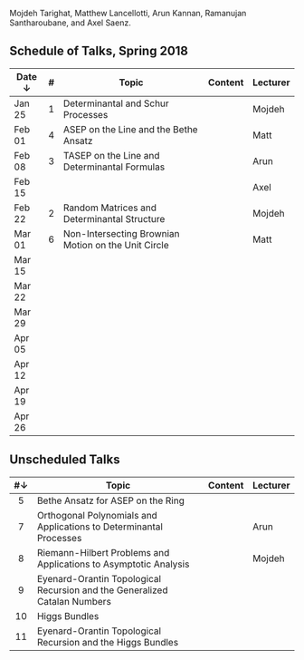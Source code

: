 Mojdeh Tarighat, Matthew Lancellotti, Arun Kannan, Ramanujan Santharoubane, and Axel Saenz.

## Schedule of Talks, Spring 2018

 Date ↓ | # | Topic | Content | Lecturer
-------|:-:|-------|---------|---------
Jan 25 | 1 | Determinantal and Schur Processes |  | Mojdeh
Feb 01 | 4 | ASEP on the Line and the Bethe Ansatz |  | Matt
Feb 08 | 3 | TASEP on the Line and Determinantal Formulas |  | Arun
Feb 15 |  |  |  | Axel
Feb 22 | 2 | Random Matrices and Determinantal Structure |  | Mojdeh
Mar 01 | 6 | Non-Intersecting Brownian Motion on the Unit Circle |  | Matt
Mar 15 |  |  |  |
Mar 22 |  |  |  |
Mar 29 |  |  |  |
Apr 05 |  |  |  | 
Apr 12 |  |  |  |
Apr 19 |  |  |  |
Apr 26 |  |  |  |

## Unscheduled Talks
 #↓| Topic | Content | Lecturer
:-:|-------|---------|---------
 5 | Bethe Ansatz for ASEP on the Ring |  |
 7 | Orthogonal Polynomials and Applications to Determinantal Processes |  | Arun
 8 | Riemann-Hilbert Problems and Applications to Asymptotic Analysis |  | Mojdeh
 9 | Eyenard-Orantin Topological Recursion and the Generalized Catalan Numbers |  |
10 | Higgs Bundles |  |
11 | Eyenard-Orantin Topological Recursion and the Higgs Bundles |  |
